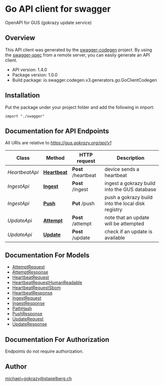 # Go API client for swagger

OpenAPI for GUS (gokrazy update service)

## Overview
This API client was generated by the [swagger-codegen](https://github.com/swagger-api/swagger-codegen) project.  By using the [swagger-spec](https://github.com/swagger-api/swagger-spec) from a remote server, you can easily generate an API client.

- API version: 1.4.0
- Package version: 1.0.0
- Build package: io.swagger.codegen.v3.generators.go.GoClientCodegen

## Installation
Put the package under your project folder and add the following in import:
```golang
import "./swagger"
```

## Documentation for API Endpoints

All URIs are relative to *https://gus.gokrazy.org/api/v1*

Class | Method | HTTP request | Description
------------ | ------------- | ------------- | -------------
*HeartbeatApi* | [**Heartbeat**](docs/HeartbeatApi.md#heartbeat) | **Post** /heartbeat | device sends a heartbeat
*IngestApi* | [**Ingest**](docs/IngestApi.md#ingest) | **Post** /ingest | ingest a gokrazy build into the GUS database
*IngestApi* | [**Push**](docs/IngestApi.md#push) | **Put** /push | push a gokrazy build into the local disk registry
*UpdateApi* | [**Attempt**](docs/UpdateApi.md#attempt) | **Post** /attempt | note that an update will be attempted
*UpdateApi* | [**Update**](docs/UpdateApi.md#update) | **Post** /update | check if an update is available

## Documentation For Models

 - [AttemptRequest](docs/AttemptRequest.md)
 - [AttemptResponse](docs/AttemptResponse.md)
 - [HeartbeatRequest](docs/HeartbeatRequest.md)
 - [HeartbeatRequestHumanReadable](docs/HeartbeatRequestHumanReadable.md)
 - [HeartbeatRequestSbom](docs/HeartbeatRequestSbom.md)
 - [HeartbeatResponse](docs/HeartbeatResponse.md)
 - [IngestRequest](docs/IngestRequest.md)
 - [IngestResponse](docs/IngestResponse.md)
 - [PathHash](docs/PathHash.md)
 - [PushResponse](docs/PushResponse.md)
 - [UpdateRequest](docs/UpdateRequest.md)
 - [UpdateResponse](docs/UpdateResponse.md)

## Documentation For Authorization
 Endpoints do not require authorization.


## Author

michael+gokrazy@stapelberg.ch
